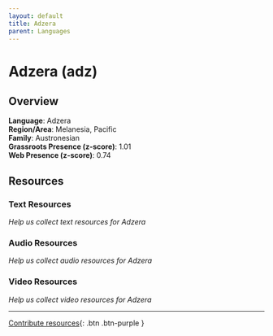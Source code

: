 ```yaml
---
layout: default
title: Adzera
parent: Languages
---
```


# Adzera (adz)

## Overview

**Language**: Adzera  
**Region/Area**: Melanesia, Pacific  
**Family**: Austronesian  
**Grassroots Presence (z-score)**: 1.01  
**Web Presence (z-score)**: 0.74  

## Resources

### Text Resources
*Help us collect text resources for Adzera*

### Audio Resources
*Help us collect audio resources for Adzera*

### Video Resources
*Help us collect video resources for Adzera*

---

[Contribute resources](https://forms.office.com/e/1SfLJx3u1r){: .btn .btn-purple }

